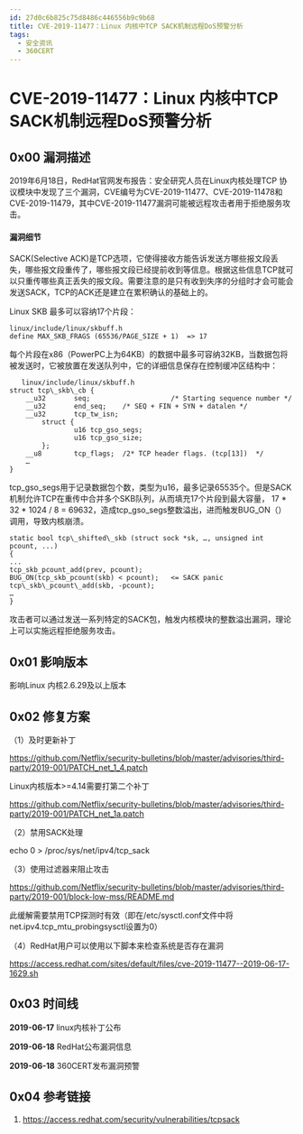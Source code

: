 ```yaml
---
id: 27d0c6b825c75d8486c446556b9c9b68
title: CVE-2019-11477：Linux 内核中TCP SACK机制远程DoS预警分析
tags: 
  - 安全资讯
  - 360CERT
---
```


# CVE-2019-11477：Linux 内核中TCP SACK机制远程DoS预警分析

0x00 漏洞描述
---------


2019年6月18日，RedHat官网发布报告：安全研究人员在Linux内核处理TCP 协议模块中发现了三个漏洞，CVE编号为CVE-2019-11477、CVE-2019-11478和CVE-2019-11479，其中CVE-2019-11477漏洞可能被远程攻击者用于拒绝服务攻击。


#### 漏洞细节


SACK(Selective ACK)是TCP选项，它使得接收方能告诉发送方哪些报文段丢失，哪些报文段重传了，哪些报文段已经提前收到等信息。根据这些信息TCP就可以只重传哪些真正丢失的报文段。需要注意的是只有收到失序的分组时才会可能会发送SACK，TCP的ACK还是建立在累积确认的基础上的。


Linux SKB 最多可以容纳17个片段：



```
linux/include/linux/skbuff.h
define MAX_SKB_FRAGS (65536/PAGE_SIZE + 1)  => 17

```
每个片段在x86（PowerPC上为64KB）的数据中最多可容纳32KB，当数据包将被发送时，它被放置在发送队列中，它的详细信息保存在控制缓冲区结构中：



```
   linux/include/linux/skbuff.h
struct tcp\_skb\_cb {
    __u32       seq;                    /* Starting sequence number */
    __u32       end_seq;    /* SEQ + FIN + SYN + datalen */
    __u32       tcp_tw_isn;
        struct {
                u16 tcp_gso_segs;
                u16 tcp_gso_size; 
        };
    __u8        tcp_flags;  /2* TCP header flags. (tcp[13])  */
    …
}

```
tcp\_gso\_segs用于记录数据包个数，类型为u16，最多记录65535个。但是SACK机制允许TCP在重传中合并多个SKB队列，从而填充17个片段到最大容量， 17 * 32 * 1024 / 8 = 69632，造成tcp\_gso\_segs整数溢出，进而触发BUG\_ON（）调用，导致内核崩溃。



```
static bool tcp\_shifted\_skb (struct sock *sk, …, unsigned int pcount, ...)
{
...
tcp_skb_pcount_add(prev, pcount);
BUG_ON(tcp_skb_pcount(skb) < pcount);   <= SACK panic
tcp\_skb\_pcount\_add(skb, -pcount);
…
}

```
攻击者可以通过发送一系列特定的SACK包，触发内核模块的整数溢出漏洞，理论上可以实施远程拒绝服务攻击。


0x01 影响版本
---------


影响Linux 内核2.6.29及以上版本


0x02 修复方案
---------


（1）及时更新补丁


<https://github.com/Netflix/security-bulletins/blob/master/advisories/third-party/2019-001/PATCH_net_1_4.patch>


Linux内核版本>=4.14需要打第二个补丁


<https://github.com/Netflix/security-bulletins/blob/master/advisories/third-party/2019-001/PATCH_net_1a.patch>


（2）禁用SACK处理


echo 0 > /proc/sys/net/ipv4/tcp\_sack


（3）使用过滤器来阻止攻击


<https://github.com/Netflix/security-bulletins/blob/master/advisories/third-party/2019-001/block-low-mss/README.md>


此缓解需要禁用TCP探测时有效（即在/etc/sysctl.conf文件中将net.ipv4.tcp\_mtu\_probingsysctl设置为0）


（4）RedHat用户可以使用以下脚本来检查系统是否存在漏洞


<https://access.redhat.com/sites/default/files/cve-2019-11477--2019-06-17-1629.sh>


0x03 时间线
--------


**2019-06-17** linux内核补丁公布


**2019-06-18** RedHat公布漏洞信息


**2019-06-18** 360CERT发布漏洞预警


0x04 参考链接
---------


1. <https://access.redhat.com/security/vulnerabilities/tcpsack>


